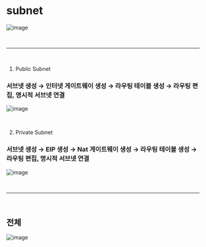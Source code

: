 # subnet

![image](https://github.com/user-attachments/assets/e2b45923-4f2f-44f1-90a8-f2563499a39b)

<br>

---

<br>

1. Public Subnet
### 서브넷 생성 → 인터넷 게이트웨이 생성 → 라우팅 테이블 생성 → 라우팅 편집, 명시적 서브넷 연결

![image](https://github.com/user-attachments/assets/c93aff18-11be-45aa-b9ea-7167604b8b2b)

<br>

2. Private Subnet
### 서브넷 생성 → EIP 생성 → Nat 게이트웨이 생성 → 라우팅 테이블 생성 → 라우팅 편집, 명시적 서브넷 연결

![image](https://github.com/user-attachments/assets/0ca82bb7-df6d-46b4-b1d4-d4aea2def70a)

<br>

---

<br>

## 전체

![image](https://github.com/user-attachments/assets/23ef092d-116c-4962-b858-12cf0d1cfa5c)
